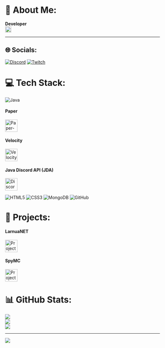 # 💫 About Me:
**Developer**  
<img src="https://www.countryflags.com/wp-content/uploads/flag-jpg-xl-10-scaled.jpg" alt="Österreich-Flagge" width="20px" style="vertical-align: middle;">

***

## 🌐 Socials:
[![Discord](https://img.shields.io/badge/Discord-%237289DA.svg?logo=discord&logoColor=white)](https://discord.gg/TobiasF2211) [![Twitch](https://img.shields.io/badge/Twitch-%239146FF.svg?logo=Twitch&logoColor=white)](https://twitch.tv/TobiasF2211)

# 💻 Tech Stack:
![Java](https://img.shields.io/badge/java-%23ED8B00.svg?style=for-the-badge&logo=openjdk&logoColor=white)

#### Paper
<img src="https://www.bisecthosting.com/blog/wp-content/uploads/2021/10/download.png" alt="Paper-Logo" width="40px">

#### Velocity
<img src="https://docs.papermc.io/assets/images/velocity-logomark-512-52113b7ac44ad58461e21fe53dd694ed.png" alt="Velocity-Logo" width="40px">

#### Java Discord API (JDA)
<img src="https://static.vecteezy.com/system/resources/previews/018/930/718/original/discord-logo-discord-icon-transparent-free-png.png" alt="Discord-Logo" width="40px">

![HTML5](https://img.shields.io/badge/html5-%23E34F26.svg?style=for-the-badge&logo=html5&logoColor=white) ![CSS3](https://img.shields.io/badge/css3-%231572B6.svg?style=for-the-badge&logo=css3&logoColor=white) ![MongoDB](https://img.shields.io/badge/MongoDB-%234ea94b.svg?style=for-the-badge&logo=mongodb&logoColor=white) ![GitHub](https://img.shields.io/badge/github-%23121011.svg?style=for-the-badge&logo=github&logoColor=white)

# 📑 Projects:

#### LarnuaNET
<img src="https://cdn.discordapp.com/attachments/1071843079251824641/1286361636042575892/OIG4w.png?ex=66eda121&is=66ec4fa1&hm=c68ec97e98c99f610f41a9a8437289a0e634ff427fcb3c9167cd165f645a942e&" alt="Project_LarnuaNET" width="40px">

#### SpyMC
<img src="https://cdn.discordapp.com/attachments/1225293954657030215/1275946435648688148/OIG3.png?ex=66ed4ff8&is=66ebfe78&hm=34644cedf4fb6613d350d28355131df869567bb6cf58f6670c22299b3d467c8f&" alt="Project_SpyMC" width="40px">

# 📊 GitHub Stats:
![](https://github-readme-stats.vercel.app/api?username=TobiasF2211&theme=dark&hide_border=false&include_all_commits=false&count_private=false)  
![](https://github-readme-streak-stats.herokuapp.com/?user=TobiasF2211&theme=dark&hide_border=false)  
![](https://github-readme-stats.vercel.app/api/top-langs/?username=TobiasF2211&theme=dark&hide_border=false&include_all_commits=false&count_private=false&layout=compact)

---

[![](https://visitcount.itsvg.in/api?id=TobiasF2211&icon=0&color=0)](https://visitcount.itsvg.in)
